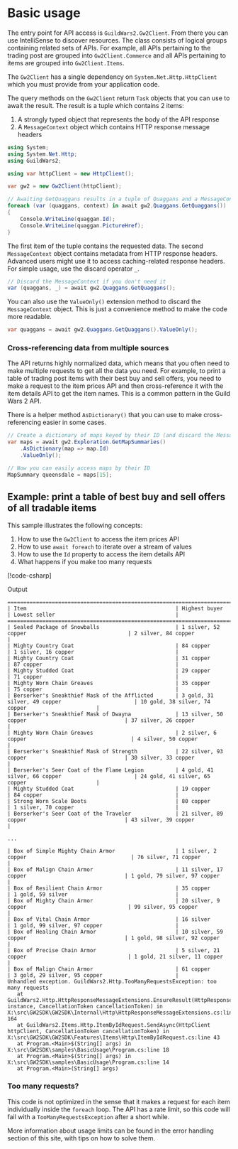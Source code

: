 # Basic usage

The entry point for API access is `GuildWars2.Gw2Client`. From there you can use IntelliSense to discover resources. The class consists of logical groups containing related sets of APIs. For example, all APIs pertaining to the trading post are grouped into `Gw2Client.Commerce` and all APIs pertaining to items are grouped into `Gw2Client.Items`.

The `Gw2Client` has a single dependency on `System.Net.Http.HttpClient` which you must provide from your application code.

The query methods on the `Gw2Client` return `Task` objects that you can use to await the result. The result is a tuple which contains 2 items:

1. A strongly typed object that represents the body of the API response
2. A `MessageContext` object which contains HTTP response message headers

``` csharp
using System;
using System.Net.Http;
using GuildWars2;

using var httpClient = new HttpClient();

var gw2 = new Gw2Client(httpClient);

// Awaiting GetQuaggans results in a tuple of Quaggans and a MessageContext
foreach (var (quaggans, context) in await gw2.Quaggans.GetQuaggans())
{
    Console.WriteLine(quaggan.Id);
    Console.WriteLine(quaggan.PictureHref);
}
```

The first item of the tuple contains the requested data. The second `MessageContext` object contains metadata from HTTP response headers. Advanced users might use it to access caching-related response headers. For simple usage, use the discard operator `_`.

``` csharp
// Discard the MessageContext if you don't need it
var (quaggans, _) = await gw2.Quaggans.GetQuaggans();
```

You can also use the `ValueOnly()` extension method to discard the `MessageContext` object. This is just a convenience method to make the code more readable.

``` csharp
var quaggans = await gw2.Quaggans.GetQuaggans().ValueOnly();
```

### Cross-referencing data from multiple sources

The API returns highly normalized data, which means that you often need to make multiple requests to get all the data you need. For example, to print a table of trading post items with their best buy and sell offers, you need to make a request to the item prices API and then cross-reference it with the item details API to get the item names. This is a common pattern in the Guild Wars 2 API.

There is a helper method `AsDictionary()` that you can use to make cross-referencing easier in some cases.

``` csharp
// Create a dictionary of maps keyed by their ID (and discard the MessageContext)
var maps = await gw2.Exploration.GetMapSummaries()
    .AsDictionary(map => map.Id)
    .ValueOnly();

// Now you can easily access maps by their ID
MapSummary queensdale = maps[15];
```

## Example: print a table of best buy and sell offers of all tradable items

This sample illustrates the following concepts:

1. How to use the `Gw2Client` to access the item prices API
2. How to use `await foreach` to iterate over a stream of values
3. How to use the `Id` property to access the item details API
4. What happens if you make too many requests

[!code-csharp[](../../samples/BasicUsage/Program.cs)]

Output

``` text
================================================================================================================================================================
| Item                                               | Highest buyer                                      | Lowest seller                                      |
================================================================================================================================================================
| Sealed Package of Snowballs                        | 1 silver, 52 copper                                | 2 silver, 84 copper                                |
| Mighty Country Coat                                | 84 copper                                          | 1 silver, 16 copper                                |
| Mighty Country Coat                                | 31 copper                                          | 87 copper                                          |
| Mighty Studded Coat                                | 29 copper                                          | 71 copper                                          |
| Mighty Worn Chain Greaves                          | 35 copper                                          | 75 copper                                          |
| Berserker's Sneakthief Mask of the Afflicted       | 3 gold, 31 silver, 49 copper                       | 10 gold, 38 silver, 74 copper                      |
| Berserker's Sneakthief Mask of Dwayna              | 13 silver, 50 copper                               | 37 silver, 26 copper                               |
| Mighty Worn Chain Greaves                          | 2 silver, 6 copper                                 | 4 silver, 50 copper                                |
| Berserker's Sneakthief Mask of Strength            | 22 silver, 93 copper                               | 30 silver, 33 copper                               |
| Berserker's Seer Coat of the Flame Legion          | 4 gold, 41 silver, 66 copper                       | 24 gold, 41 silver, 65 copper                      |
| Mighty Studded Coat                                | 19 copper                                          | 84 copper                                          |
| Strong Worn Scale Boots                            | 80 copper                                          | 1 silver, 70 copper                                |
| Berserker's Seer Coat of the Traveler              | 21 silver, 89 copper                               | 43 silver, 39 copper                               |

...

| Box of Simple Mighty Chain Armor                   | 1 silver, 2 copper                                 | 76 silver, 71 copper                               |
| Box of Malign Chain Armor                          | 11 silver, 17 copper                               | 1 gold, 79 silver, 97 copper                       |
| Box of Resilient Chain Armor                       | 35 copper                                          | 1 gold, 59 silver                                  |
| Box of Mighty Chain Armor                          | 20 silver, 9 copper                                | 99 silver, 95 copper                               |
| Box of Vital Chain Armor                           | 16 silver                                          | 1 gold, 99 silver, 97 copper                       |
| Box of Healing Chain Armor                         | 10 silver, 59 copper                               | 1 gold, 98 silver, 92 copper                       |
| Box of Precise Chain Armor                         | 5 silver, 21 copper                                | 1 gold, 21 silver, 11 copper                       |
| Box of Malign Chain Armor                          | 61 copper                                          | 3 gold, 29 silver, 95 copper                       |
Unhandled exception. GuildWars2.Http.TooManyRequestsException: too many requests
   at GuildWars2.Http.HttpResponseMessageExtensions.EnsureResult(HttpResponseMessage instance, CancellationToken cancellationToken) in X:\src\GW2SDK\GW2SDK\Internal\Http\HttpResponseMessageExtensions.cs:line 164
   at GuildWars2.Items.Http.ItemByIdRequest.SendAsync(HttpClient httpClient, CancellationToken cancellationToken) in X:\src\GW2SDK\GW2SDK\Features\Items\Http\ItemByIdRequest.cs:line 43
   at Program.<Main>$(String[] args) in X:\src\GW2SDK\samples\BasicUsage\Program.cs:line 18
   at Program.<Main>$(String[] args) in X:\src\GW2SDK\samples\BasicUsage\Program.cs:line 14
   at Program.<Main>(String[] args)
```

### Too many requests?

This code is not optimized in the sense that it makes a request for each item individually inside the `foreach` loop. The API has a rate limit, so this code will fail with a `TooManyRequestsException` after a short while.

More information about usage limits can be found in the error handling section of this site, with tips on how to solve them.
